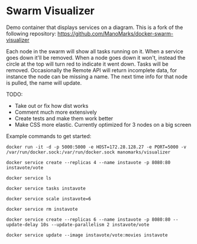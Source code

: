# Swarm Visualizer

Demo container that displays services on a diagram. This is a fork of the following repository: https://github.com/ManoMarks/docker-swarm-visualizer

Each node in the swarm will show all tasks running on it. When a service goes down it'll be removed. When a node goes down it won't, instead the circle at the top will turn red to indicate it went down. Tasks will be removed.
Occasionally the Remote API will return incomplete data, for instance the node can be missing a name. The next time info for that node is pulled, the name will update.


TODO:

* Take out or fix how dist works
* Comment much more extensively
* Create tests and make them work better
* Make CSS more elastic. Currently optimized for 3 nodes on a big screen

Example commands to get started:

```
docker run -it -d -p 5000:5000 -e HOST=172.28.128.27 -e PORT=5000 -v /var/run/docker.sock:/var/run/docker.sock manomarks/visualizer

docker service create --replicas 4 --name instavote -p 8080:80 instavote/vote

docker service ls

docker service tasks instavote

docker service scale instavote=6

docker service rm instavote

docker service create --replicas 6 --name instavote -p 8080:80 --update-delay 10s --update-parallelism 2 instavote/vote

docker service update --image instavote/vote:movies instavote
```
